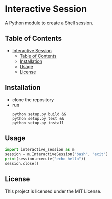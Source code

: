 # Interactive Session

A Python module to create a Shell session.

## Table of Contents

- [Interactive Session](#interactive-session)
  - [Table of Contents](#table-of-contents)
  - [Installation](#installation)
  - [Usage](#usage)
  - [License](#license)

## Installation

- clone the repository
- run 
  ```shell
  python setup.py build &&
  python setup.py test &&
  python setup.py install
  ```

## Usage

```python
import interactive_session as m
session = m.InteractiveSession("bash", "exit")
print(session.execute("echo hello"))
session.close()

```

## License

This project is licensed under the MIT License.
